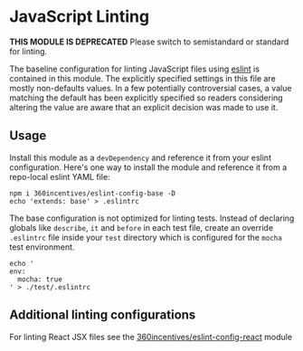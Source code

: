# JavaScript Linting

**THIS MODULE IS DEPRECATED** Please switch to semistandard or standard for linting.

The baseline configuration for linting JavaScript files using [eslint](http://eslint.org/) is contained in this module. The explicitly specified settings in this file are mostly non-defaults values. In a few potentially controversial cases, a value matching the default has been explicitly specified so readers considering altering the value are aware that an explicit decision was made to use it.

## Usage

Install this module as a `devDependency` and reference it from your eslint configuration. Here's one way to install the module and reference it from a repo-local eslint YAML file:

```
npm i 360incentives/eslint-config-base -D
echo 'extends: base' > .eslintrc
```

The base configuration is not optimized for linting tests. Instead of declaring globals  like `describe`, `it` and `before` in each test file, create an override `.eslintrc` file inside your `test` directory which is configured for the `mocha` test environment.

```
echo '
env:
  mocha: true
' > ./test/.eslintrc
```

## Additional linting configurations

For linting React JSX files see the [360incentives/eslint-config-react](https://github.com/360incentives/eslint-config-react) module
